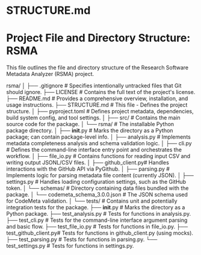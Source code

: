# STRUCTURE.md
# Project File and Directory Structure: RSMA

This file outlines the file and directory structure of the Research Software Metadata Analyzer (RSMA) project.

rsma/
│
├── .gitignore             # Specifies intentionally untracked files that Git should ignore.
├── LICENSE                # Contains the full text of the project's license.
├── README.md              # Provides a comprehensive overview, installation, and usage instructions.
├── STRUCTURE.md           # This file - Defines the project structure.
│
├── pyproject.toml         # Defines project metadata, dependencies, build system config, and tool settings.
│
├── src/                   # Contains the main source code for the package.
│   └── rsma/              # The installable Python package directory.
│       ├── __init__.py      # Marks the directory as a Python package; can contain package-level info.
│       ├── analysis.py     # Implements metadata completeness analysis and schema validation logic.
│       ├── cli.py          # Defines the command-line interface entry point and orchestrates the workflow.
│       ├── file_io.py      # Contains functions for reading input CSV and writing output JSONL/CSV files.
│       ├── github_client.py# Handles interactions with the GitHub API via PyGithub.
│       ├── parsing.py      # Implements logic for parsing metadata file content (currently JSON).
│       ├── settings.py     # Handles loading configuration settings, such as the GitHub token.
│       └── schemas/        # Directory containing data files bundled with the package.
│           └── codemeta_schema_3.0.0.json # The JSON schema used for CodeMeta validation.
│
└── tests/                 # Contains unit and potentially integration tests for the package.
    ├── __init__.py          # Marks the directory as a Python package.
    ├── test_analysis.py    # Tests for functions in analysis.py.
    ├── test_cli.py         # Tests for the command-line interface argument parsing and basic flow.
    ├── test_file_io.py     # Tests for functions in file_io.py.
    ├── test_github_client.py# Tests for functions in github_client.py (using mocks).
    ├── test_parsing.py     # Tests for functions in parsing.py.
    └── test_settings.py    # Tests for functions in settings.py.